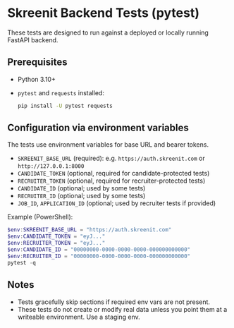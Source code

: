 # Skreenit Backend Tests (pytest)

These tests are designed to run against a deployed or locally running FastAPI backend.

## Prerequisites

- Python 3.10+
- `pytest` and `requests` installed:
  
  ```bash
  pip install -U pytest requests
  ```

## Configuration via environment variables

The tests use environment variables for base URL and bearer tokens.

- `SKREENIT_BASE_URL` (required): e.g. `https://auth.skreenit.com` or `http://127.0.0.1:8000`
- `CANDIDATE_TOKEN` (optional, required for candidate-protected tests)
- `RECRUITER_TOKEN` (optional, required for recruiter-protected tests)
- `CANDIDATE_ID` (optional; used by some tests)
- `RECRUITER_ID` (optional; used by some tests)
- `JOB_ID`, `APPLICATION_ID` (optional; used by recruiter tests if provided)

Example (PowerShell):

```powershell
$env:SKREENIT_BASE_URL = "https://auth.skreenit.com"
$env:CANDIDATE_TOKEN = "eyJ..."
$env:RECRUITER_TOKEN = "eyJ..."
$env:CANDIDATE_ID = "00000000-0000-0000-0000-000000000000"
$env:RECRUITER_ID = "00000000-0000-0000-0000-000000000000"
pytest -q
```

## Notes

- Tests gracefully skip sections if required env vars are not present.
- These tests do not create or modify real data unless you point them at a writeable environment. Use a staging env.
